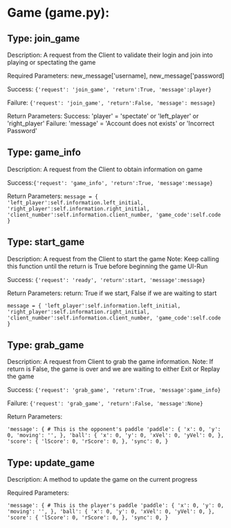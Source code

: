 # Game (game.py):
## Type: join_game
Description: A request from the Client to validate their login and join into playing or spectating the game

Required Parameters: new_message['username], new_message['password]

Success: `{'request': 'join_game', 'return':True, 'message':player}`

Failure: `{'request': 'join_game', 'return':False, 'message': message}`


Return Parameters:
Success: 'player' = 'spectate' or 'left_player' or 'right_player'
Failure: 'message' = 'Account does not exists' or 'Incorrect Password'

## Type: game_info
Description: A request from the Client to obtain information on game

Success:`{'request': 'game_info', 'return':True, 'message':message}`

Return Parameters:
`message = {
    'left_player':self.information.left_initial,
    'right_player':self.information.right_initial,
    'client_number':self.information.client_number,
    'game_code':self.code
}`

## Type: start_game
Description: A request from the Client to start the game
Note: Keep calling this function until the return is True before beginning the game UI-Run

Success: `{'request': 'ready', 'return':start, 'message':message}`

Return Parameters:
return: True if we start, False if we are waiting to start

`message = {
    'left_player':self.information.left_initial,
    'right_player':self.information.right_initial,
    'client_number':self.information.client_number,
    'game_code':self.code
}`

## Type: grab_game
Description: A request from Client to grab the game information.
Note: If return is False, the game is over and we are waiting to either Exit or Replay the game

Success: `{'request': 'grab_game', 'return':True, 'message':game_info}`

Failure: `{'request': 'grab_game', 'return':False, 'message':None}`

Return Parameters:

`'message': {
    # This is the opponent's paddle
    'paddle': {
        'x': 0,
        'y': 0,
        'moving': '',
        },
    'ball': {
        'x': 0,
        'y': 0,
        'xVel': 0,
        'yVel': 0,
    },
    'score': {
        'lScore': 0,
        'rScore': 0,
    },
    'sync': 0,
}
`

## Type: update_game
Description: A method to update the game on the current progress

Required Parameters:

`'message': {
    # This is the player's paddle
    'paddle': {
        'x': 0,
        'y': 0,
        'moving': '',
        },
    'ball': {
        'x': 0,
        'y': 0,
        'xVel': 0,
        'yVel': 0,
    },
    'score': {
        'lScore': 0,
        'rScore': 0,
    },
    'sync': 0,
}
`
